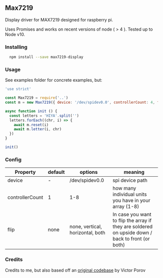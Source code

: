 ## Max7219

Display driver for MAX7219 designed for raspberry pi.

Uses Promises and works on recent versions of node ( > 4 ). Tested up to Node v10.

### Installing

```bash
  npm install --save max7219-display
```

### Usage

See examples folder for concrete examples, but:

```js
'use strict'

const Max7219 = require('..')
const m = new Max7219({ device: '/dev/spidev0.0', controllerCount: 4, flip: 'vertical' })

async function init () {
  const letters = 'HIYA'.split('')
  letters.forEach((chr, i) => {
    await m.reset(i)
    await m.letter(i, chr)
  })
}

init()
```

### Config

| Property        | default | options                          | meaning                                                                                          |
|-----------------|---------|----------------------------------|--------------------------------------------------------------------------------------------------|
| device          | -       | /dev/spidev0.0                   | spi device path                                                                                  |
| controllerCount | 1       | 1-8                              | how many individual units you have in your array (1-8)                                           |
| flip            | none    | none, vertical, horizontal, both | In case you want to flip the array if they are soldered on upside down / back to front (or both) |

### Credits

Credits to me, but also based off an [original codebase](https://www.npmjs.com/package/max7219) by Victor Porov